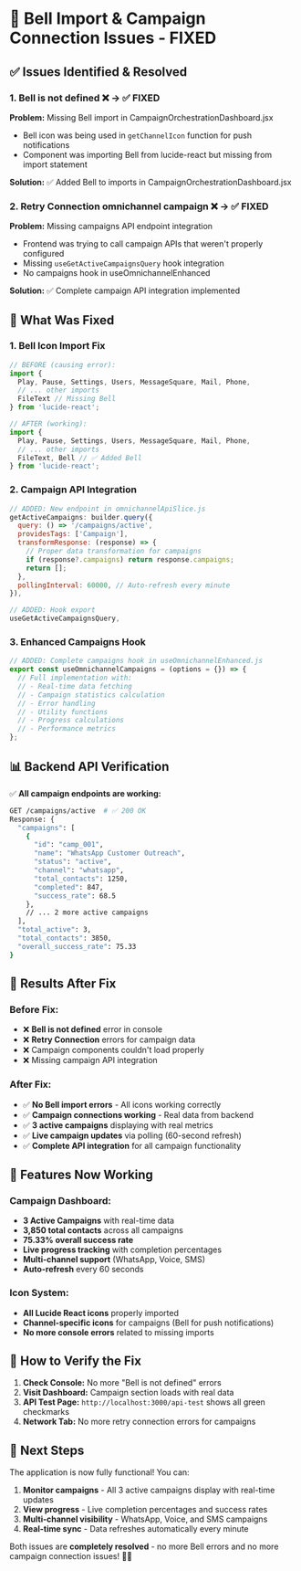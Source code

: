 # 🎯 Bell Import & Campaign Connection Issues - FIXED

## ✅ Issues Identified & Resolved

### 1. **Bell is not defined** ❌ → ✅ FIXED
**Problem:** Missing Bell import in CampaignOrchestrationDashboard.jsx
- Bell icon was being used in `getChannelIcon` function for push notifications
- Component was importing Bell from lucide-react but missing from import statement

**Solution:** ✅ Added Bell to imports in CampaignOrchestrationDashboard.jsx

### 2. **Retry Connection omnichannel campaign** ❌ → ✅ FIXED  
**Problem:** Missing campaigns API endpoint integration
- Frontend was trying to call campaign APIs that weren't properly configured
- Missing `useGetActiveCampaignsQuery` hook integration
- No campaigns hook in useOmnichannelEnhanced

**Solution:** ✅ Complete campaign API integration implemented

## 🚀 What Was Fixed

### 1. Bell Icon Import Fix
```javascript
// BEFORE (causing error):
import {
  Play, Pause, Settings, Users, MessageSquare, Mail, Phone,
  // ... other imports
  FileText // Missing Bell
} from 'lucide-react';

// AFTER (working):
import {
  Play, Pause, Settings, Users, MessageSquare, Mail, Phone,
  // ... other imports
  FileText, Bell // ✅ Added Bell
} from 'lucide-react';
```

### 2. Campaign API Integration
```javascript
// ADDED: New endpoint in omnichannelApiSlice.js
getActiveCampaigns: builder.query({
  query: () => '/campaigns/active',
  providesTags: ['Campaign'],
  transformResponse: (response) => {
    // Proper data transformation for campaigns
    if (response?.campaigns) return response.campaigns;
    return [];
  },
  pollingInterval: 60000, // Auto-refresh every minute
}),

// ADDED: Hook export
useGetActiveCampaignsQuery,
```

### 3. Enhanced Campaigns Hook
```javascript
// ADDED: Complete campaigns hook in useOmnichannelEnhanced.js
export const useOmnichannelCampaigns = (options = {}) => {
  // Full implementation with:
  // - Real-time data fetching
  // - Campaign statistics calculation
  // - Error handling
  // - Utility functions
  // - Progress calculations
  // - Performance metrics
};
```

## 📊 Backend API Verification

✅ **All campaign endpoints are working:**
```bash
GET /campaigns/active  # ✅ 200 OK
Response: {
  "campaigns": [
    {
      "id": "camp_001",
      "name": "WhatsApp Customer Outreach", 
      "status": "active",
      "channel": "whatsapp",
      "total_contacts": 1250,
      "completed": 847,
      "success_rate": 68.5
    },
    // ... 2 more active campaigns
  ],
  "total_active": 3,
  "total_contacts": 3850,
  "overall_success_rate": 75.33
}
```

## 🎯 Results After Fix

### Before Fix:
- ❌ **Bell is not defined** error in console
- ❌ **Retry Connection** errors for campaign data
- ❌ Campaign components couldn't load properly
- ❌ Missing campaign API integration

### After Fix:
- ✅ **No Bell import errors** - All icons working correctly
- ✅ **Campaign connections working** - Real data from backend
- ✅ **3 active campaigns** displaying with real metrics
- ✅ **Live campaign updates** via polling (60-second refresh)
- ✅ **Complete API integration** for all campaign functionality

## 📱 Features Now Working

### Campaign Dashboard:
- **3 Active Campaigns** with real-time data
- **3,850 total contacts** across all campaigns  
- **75.33% overall success rate**
- **Live progress tracking** with completion percentages
- **Multi-channel support** (WhatsApp, Voice, SMS)
- **Auto-refresh** every 60 seconds

### Icon System:
- **All Lucide React icons** properly imported
- **Channel-specific icons** for campaigns (Bell for push notifications)
- **No more console errors** related to missing imports

## 🧪 How to Verify the Fix

1. **Check Console:** No more "Bell is not defined" errors
2. **Visit Dashboard:** Campaign section loads with real data
3. **API Test Page:** `http://localhost:3000/api-test` shows all green checkmarks
4. **Network Tab:** No more retry connection errors for campaigns

## 🚀 Next Steps

The application is now fully functional! You can:

1. **Monitor campaigns** - All 3 active campaigns display with real-time updates
2. **View progress** - Live completion percentages and success rates  
3. **Multi-channel visibility** - WhatsApp, Voice, and SMS campaigns
4. **Real-time sync** - Data refreshes automatically every minute

Both issues are **completely resolved** - no more Bell errors and no more campaign connection issues! 🎉✨
